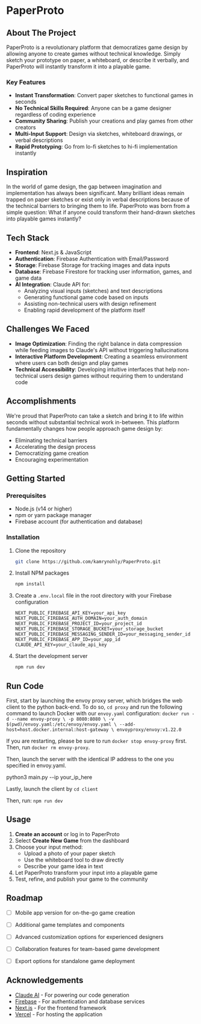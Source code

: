 # PaperProto

## About The Project

PaperProto is a revolutionary platform that democratizes game design by allowing anyone to create games without technical knowledge. Simply sketch your prototype on paper, a whiteboard, or describe it verbally, and PaperProto will instantly transform it into a playable game.

### Key Features

- **Instant Transformation**: Convert paper sketches to functional games in seconds
- **No Technical Skills Required**: Anyone can be a game designer regardless of coding experience
- **Community Sharing**: Publish your creations and play games from other creators
- **Multi-Input Support**: Design via sketches, whiteboard drawings, or verbal descriptions
- **Rapid Prototyping**: Go from lo-fi sketches to hi-fi implementation instantly

## Inspiration

In the world of game design, the gap between imagination and implementation has always been significant. Many brilliant ideas remain trapped on paper sketches or exist only in verbal descriptions because of the technical barriers to bringing them to life. PaperProto was born from a simple question: What if anyone could transform their hand-drawn sketches into playable games instantly?

## Tech Stack

- **Frontend**: Next.js & JavaScript
- **Authentication**: Firebase Authentication with Email/Password
- **Storage**: Firebase Storage for tracking images and data inputs
- **Database**: Firebase Firestore for tracking user information, games, and game data
- **AI Integration**: Claude API for:
  - Analyzing visual inputs (sketches) and text descriptions
  - Generating functional game code based on inputs
  - Assisting non-technical users with design refinement
  - Enabling rapid development of the platform itself

## Challenges We Faced

- **Image Optimization**: Finding the right balance in data compression while feeding images to Claude's API without triggering hallucinations
- **Interactive Platform Development**: Creating a seamless environment where users can both design and play games
- **Technical Accessibility**: Developing intuitive interfaces that help non-technical users design games without requiring them to understand code

## Accomplishments

We're proud that PaperProto can take a sketch and bring it to life within seconds without substantial technical work in-between. This platform fundamentally changes how people approach game design by:

- Eliminating technical barriers
- Accelerating the design process
- Democratizing game creation
- Encouraging experimentation

## Getting Started

### Prerequisites

- Node.js (v14 or higher)
- npm or yarn package manager
- Firebase account (for authentication and database)

### Installation

1. Clone the repository
   ```sh
   git clone https://github.com/kamrynohly/PaperProto.git
   ```
2. Install NPM packages
   ```sh
   npm install
   ```
3. Create a `.env.local` file in the root directory with your Firebase configuration
   ```
   NEXT_PUBLIC_FIREBASE_API_KEY=your_api_key
   NEXT_PUBLIC_FIREBASE_AUTH_DOMAIN=your_auth_domain
   NEXT_PUBLIC_FIREBASE_PROJECT_ID=your_project_id
   NEXT_PUBLIC_FIREBASE_STORAGE_BUCKET=your_storage_bucket
   NEXT_PUBLIC_FIREBASE_MESSAGING_SENDER_ID=your_messaging_sender_id
   NEXT_PUBLIC_FIREBASE_APP_ID=your_app_id
   CLAUDE_API_KEY=your_claude_api_key
   ```
4. Start the development server
   ```sh
   npm run dev
   ```

## Run Code
First, start by launching the envoy proxy server, which bridges the web client to the python back-end.
To do so, `cd proxy` and run the following command to launch Docker with our `envoy.yaml` configuration:
`docker run -d --name envoy-proxy \
  -p 8080:8080 \
  -v $(pwd)/envoy.yaml:/etc/envoy/envoy.yaml \
  --add-host=host.docker.internal:host-gateway \
  envoyproxy/envoy:v1.22.0`

If you are restarting, please be sure to run
`docker stop envoy-proxy` first. Then, run
`docker rm envoy-proxy`.

Then, launch the server with the identical IP address to the one you specified in envoy.yaml.

python3 main.py --ip your_ip_here

Lastly, launch the client by 
`cd client`

Then, run:
`npm run dev`

## Usage

1. **Create an account** or log in to PaperProto
2. Select **Create New Game** from the dashboard
3. Choose your input method:
   - Upload a photo of your paper sketch
   - Use the whiteboard tool to draw directly
   - Describe your game idea in text
4. Let PaperProto transform your input into a playable game
5. Test, refine, and publish your game to the community

## Roadmap

- [ ] Mobile app version for on-the-go game creation
- [ ] Additional game templates and components
- [ ] Advanced customization options for experienced designers
- [ ] Collaboration features for team-based game development
- [ ] Export options for standalone game deployment


## Acknowledgements

* [Claude AI](https://www.anthropic.com/claude) - For powering our code generation
* [Firebase](https://firebase.google.com/) - For authentication and database services
* [Next.js](https://nextjs.org/) - For the frontend framework
* [Vercel](https://vercel.com/) - For hosting the application